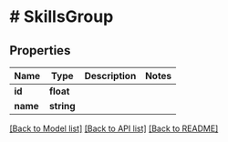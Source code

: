 # # SkillsGroup

## Properties

Name | Type | Description | Notes
------------ | ------------- | ------------- | -------------
**id** | **float** |  |
**name** | **string** |  |

[[Back to Model list]](../../README.md#models) [[Back to API list]](../../README.md#endpoints) [[Back to README]](../../README.md)
